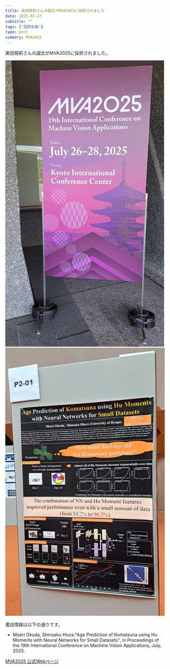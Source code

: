 ```yaml
---
title: 奥田萌莉さんの論文がMVA2025に採択されました
date: 2025-07-27
subtitle: ""
tags: ["国際会議"]
type: post
summary: MVA2025
---
```


奥田萌莉さんの論文がMVA2025に採択されました。

![](MVA2025.jpg)
![](poster_up.jpg)

書誌情報は以下の通りです。
- Moeri Okuda, Shinsaku Hiura:"Age Prediction of Komatsuna using Hu Moments with Neural Networks for Small Datasets", In Proceedings of the 19th International Conference on Machine Vision Applications, July, 2025.

[MVA2025 公式Webページ](https://mva-org.jp/mva2025/)
